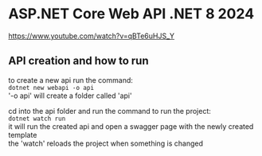 # ASP.NET Core Web API .NET 8 2024

https://www.youtube.com/watch?v=qBTe6uHJS_Y  

## API creation and how to run  
to create a new api run the command:  
``dotnet new webapi -o api``  
'-o api' will create a folder called 'api'  

cd into the api folder and run the command to run the project:  
``dotnet watch run``  
it will run the created api and open a swagger page with the newly created template  
the 'watch' reloads the project when something is changed